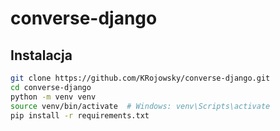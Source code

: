 # converse-django

## Instalacja

```bash
git clone https://github.com/KRojowsky/converse-django.git
cd converse-django
python -m venv venv
source venv/bin/activate  # Windows: venv\Scripts\activate
pip install -r requirements.txt
